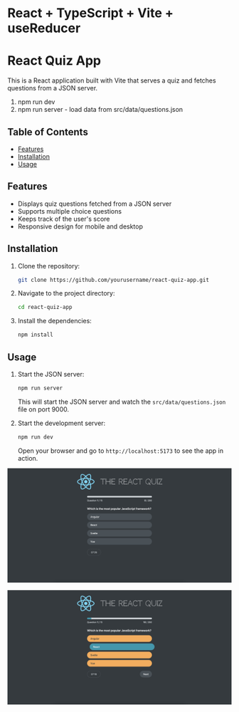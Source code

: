 # React + TypeScript + Vite + useReducer

# React Quiz App

This is a React application built with Vite that serves a quiz and fetches questions from a JSON server.

1. npm run dev
2. npm run server - load data from src/data/questions.json

## Table of Contents

-   [Features](#features)
-   [Installation](#installation)
-   [Usage](#usage)

## Features

-   Displays quiz questions fetched from a JSON server
-   Supports multiple choice questions
-   Keeps track of the user's score
-   Responsive design for mobile and desktop

## Installation

1. Clone the repository:
    ```bash
    git clone https://github.com/yourusername/react-quiz-app.git
    ```
2. Navigate to the project directory:
    ```bash
    cd react-quiz-app
    ```
3. Install the dependencies:
    ```bash
    npm install
    ```

## Usage

1. Start the JSON server:

    ```bash
    npm run server
    ```

    This will start the JSON server and watch the `src/data/questions.json` file on port 9000.

2. Start the development server:
    ```bash
    npm run dev
    ```
    Open your browser and go to `http://localhost:5173` to see the app in action.

![App Example Image](public/733C2BDF-5A9B-46C1-BC0A-388F18DF1E31_1_201_a.jpeg)

![App Example Image](public/F2091B26-8211-4E32-A03C-C525674CBCC7_1_201_a.jpeg)
